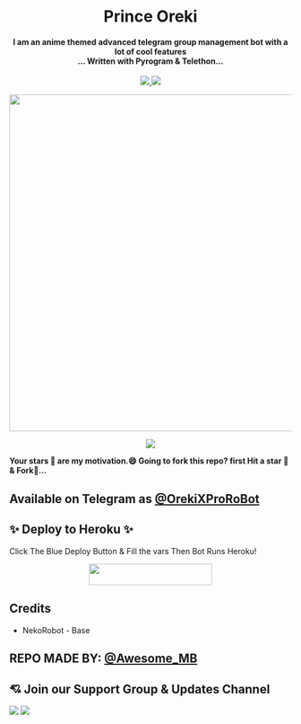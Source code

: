 <h1 align="center"><b>Prince Oreki</b></h1>

<h4 align="center">I am an anime themed advanced telegram group management bot with a lot of cool features <br> ... Written with Pyrogram & Telethon...</h4>
<p align='center'>
  <a href="https://www.python.org/" alt="made-with-python"> <img src="https://img.shields.io/badge/Made%20with-Python-1f425f.svg?style=flat-square&logo=python&color=green" /> </a>
  <a href="https://github.com/Awesome-Gtash/OrekiRobot-2/graphs/commit-activity" alt="Maintenance"> <img src="https://img.shields.io/badge/Maintained%3F-yes-red.svg?style=flat-square" /> </a>
</p>

<p align="center"><a href="https://t.me/OrekiXProRobot"><img src="https://te.legra.ph/file/bf426ef1ca910801efbd3.jpg" width="600"></a></p>

<p align="center"><a href="https://pypi.org/project/Telethon/"> <img src="https://img.shields.io/pypi/v/telethon?color=pink&label=telethon&logo=python&logoColor=green&style=for-the-badge" /></a></p>


**Your stars 💫 are my motivation.😄 Going to fork this repo? first Hit a star 💫 & Fork🤞...**

## Available on Telegram as [@OrekiXProRoBot](https://t.me/OrekiXProRobot)

## ✨ Deploy to Heroku ✨

Click The Blue Deploy Button & Fill the vars Then Bot Runs Heroku!
<p align="center"><a href="https://heroku.com/deploy?template=https://github.com/Awesome-Gtash/OrekiRobot-2"> <img src="https://img.shields.io/badge/Deploy%20To%20Heroku-blue?style=for-the-badge&logo=heroku" width="220" height="38.45"/></a></p>

## Credits
- NekoRobot - Base

## REPO MADE BY: [@Awesome_MB](https://t.me/Awesome_MB)


## 💘 Join our Support Group & Updates Channel
<a href="https://t.me/Tiger_SupportChat"><img src="https://img.shields.io/badge/Support 💌-Telegram%20Group-red.svg?logo=telegram"></a>
<a href="https://t.me/Tiger_Updates"><img src="https://img.shields.io/badge/Updates 📣-Telegram%20Channel-red.svg?logo=telegram"></a>
